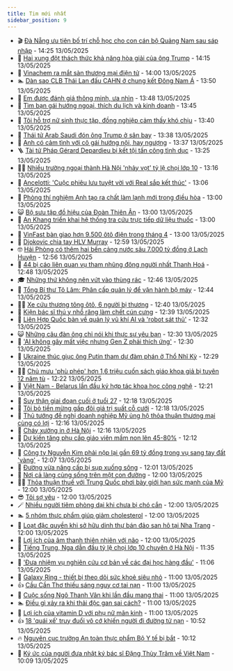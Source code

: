 ```yaml
---
title: Tim mới nhất
sidebar_position: 9
---
```


<!-- vnexpress-tin-moi-nhat:START -->
- 🎬 [Đà Nẵng ưu tiên bố trí chỗ học cho con cán bộ Quảng Nam sau sáp nhập](https://vnexpress.net/da-nang-uu-tien-bo-tri-cho-hoc-cho-con-can-bo-quang-nam-sau-sap-nhap-4885525.html) - 14:25 13/05/2025
- 🐎 [Hai xung đột thách thức khả năng hòa giải của ông Trump](https://vnexpress.net/hai-xung-dot-thach-thuc-kha-nang-hoa-giai-cua-ong-trump-4883986.html) - 14:15 13/05/2025
- 🦍 [Vinachem ra mắt sàn thương mại điện tử](https://vnexpress.net/vinachem-ra-mat-san-thuong-mai-dien-tu-4885255.html) - 14:00 13/05/2025
- 🏊 [Dàn sao CLB Thái Lan đấu CAHN ở chung kết Đông Nam Á](https://vnexpress.net/dan-sao-clb-thai-lan-dau-cahn-o-chung-ket-dong-nam-a-4885537.html) - 13:50 13/05/2025
- 🎊 [Em được đánh giá thông minh, ưa nhìn](https://vnexpress.net/em-duoc-danh-gia-thong-minh-ua-nhin-4884917.html) - 13:48 13/05/2025
- 🎃 [Tìm bạn gái hướng ngoại, thích du lịch và kinh doanh](https://vnexpress.net/tim-ban-gai-huong-ngoai-thich-du-lich-va-kinh-doanh-4884920.html) - 13:45 13/05/2025
- 🧰 [Tôi hỗ trợ nữ sinh thực tập, đồng nghiệp cảm thấy khó chịu](https://vnexpress.net/toi-ho-tro-nu-sinh-thuc-tap-dong-nghiep-cam-thay-kho-chiu-4885205.html) - 13:40 13/05/2025
- 🔭 [Thái tử Arab Saudi đón ông Trump ở sân bay](https://vnexpress.net/thai-tu-arab-saudi-don-ong-trump-o-san-bay-4885536.html) - 13:38 13/05/2025
- 🫶 [Anh có cảm tình với cô gái hướng nội, hay ngượng](https://vnexpress.net/anh-co-cam-tinh-voi-co-gai-huong-noi-hay-nguong-4884919.html) - 13:37 13/05/2025
- 🪜 [Tài tử Pháp Gérard Depardieu bị kết tội tấn công tình dục](https://vnexpress.net/tai-tu-phap-gerard-depardieu-bi-ket-toi-tan-cong-tinh-duc-4885531.html) - 13:25 13/05/2025
- 👨‍🏫 [Nhiều trường ngoại thành Hà Nội &#39;nhảy vọt&#39; tỷ lệ chọi lớp 10](https://vnexpress.net/bien-dong-ty-le-choi-lop-10-cac-truong-thpt-o-ha-noi-nam-2025-4885520.html) - 13:16 13/05/2025
- 🎊 [Ancelotti: &#39;Cuộc phiêu lưu tuyệt vời với Real sắp kết thúc&#39;](https://vnexpress.net/ancelotti-cuoc-phieu-luu-tuyet-voi-voi-real-sap-ket-thuc-4885534.html) - 13:06 13/05/2025
- 🎊 [Phòng thí nghiệm Anh tạo ra chất làm lạnh mới trong điều hòa](https://vnexpress.net/phong-thi-nghiem-anh-tao-ra-chat-lam-lanh-moi-trong-dieu-hoa-4885200.html) - 13:00 13/05/2025
- 😺 [Bộ sưu tập đồ hiệu của Đoàn Thiên Ân](https://vnexpress.net/bo-suu-tap-do-hieu-cua-doan-thien-an-4884849.html) - 13:00 13/05/2025
- 🐘 [An Khang triển khai hệ thống tra cứu trực tiếp dữ liệu thuốc](https://vnexpress.net/an-khang-trien-khai-he-thong-tra-cuu-truc-tiep-du-lieu-thuoc-4885532.html) - 13:00 13/05/2025
- 🌁 [VinFast bàn giao hơn 9.500 ôtô điện trong tháng 4](https://vnexpress.net/vinfast-ban-giao-hon-9-500-oto-dien-trong-thang-4-4885465.html) - 13:00 13/05/2025
- 🐲 [Djokovic chia tay HLV Murray](https://vnexpress.net/djokovic-chia-tay-hlv-murray-4885529.html) - 12:59 13/05/2025
- 🤓 [Hải Phòng có thêm hai bến cảng nước sâu 7.000 tỷ đồng ở Lạch Huyện](https://vnexpress.net/hai-phong-co-them-hai-ben-cang-nuoc-sau-7-000-ty-dong-o-lach-huyen-4885507.html) - 12:56 13/05/2025
- 💪 [44 bị cáo liên quan vụ tham nhũng đông người nhất Thanh Hoá](https://vnexpress.net/44-bi-cao-lien-quan-vu-tham-nhung-dong-nguoi-nhat-thanh-hoa-4885530.html) - 12:48 13/05/2025
- 🎓 [Những thứ không nên vứt vào thùng rác](https://vnexpress.net/nhung-thu-khong-nen-vut-vao-thung-rac-4885366.html) - 12:46 13/05/2025
- 🫣 [Tổng Bí thư Tô Lâm: Phân cấp quản lý để vận hành bộ máy](https://vnexpress.net/tong-bi-thu-to-lam-phan-cap-quan-ly-de-van-hanh-bo-may-4885521.html) - 12:44 13/05/2025
- 🧑‍💻 [Xe cứu thương tông ôtô, 6 người bị thương](https://vnexpress.net/xe-cuu-thuong-tong-oto-6-nguoi-bi-thuong-4885522.html) - 12:40 13/05/2025
- 🐲 [Kiện bác sĩ thú y nhổ răng làm chết cún cưng](https://vnexpress.net/kien-bac-si-thu-y-nho-lien-16-rang-khien-cun-cung-chet-4885524.html) - 12:39 13/05/2025
- 🌝 [Liên Hợp Quốc bàn về quản lý vũ khí AI và &#39;robot sát thủ&#39;](https://vnexpress.net/lien-hop-quoc-ban-ve-quan-ly-vu-khi-ai-va-robot-sat-thu-4885211.html) - 12:32 13/05/2025
- 😺 [Những câu đàn ông chỉ nói khi thực sự yêu bạn](https://vnexpress.net/nhung-cau-dan-ong-chi-noi-khi-thuc-su-yeu-ban-4884947.html) - 12:30 13/05/2025
- 🐎 [&#39;AI không gây mất việc nhưng Gen Z phải thích ứng&#39;](https://vnexpress.net/ai-khong-gay-mat-viec-nhung-gen-z-phai-thich-ung-4883188.html) - 12:30 13/05/2025
- 🎡 [Ukraine thúc giục ông Putin tham dự đàm phán ở Thổ Nhĩ Kỳ](https://vnexpress.net/ukraine-thuc-giuc-ong-putin-tham-du-dam-phan-o-tho-nhi-ky-4885527.html) - 12:29 13/05/2025
- 👨‍🏫 [Chủ mưu &#39;phù phép&#39; hơn 1,6 triệu cuốn sách giáo khoa giả bị tuyên 12 năm tù](https://vnexpress.net/chu-muu-phu-phep-hon-1-6-trieu-cuon-sach-giao-khoa-gia-bi-tuyen-12-nam-tu-4885516.html) - 12:22 13/05/2025
- 🦆 [Việt Nam - Belarus lần đầu ký hợp tác khoa học công nghệ](https://vnexpress.net/viet-nam-belarus-lan-dau-ky-hop-tac-khoa-hoc-cong-nghe-4885526.html) - 12:21 13/05/2025
- 🚦 [Suy thận giai đoạn cuối ở tuổi 27](https://vnexpress.net/suy-than-giai-doan-cuoi-o-tuoi-27-4885489.html) - 12:18 13/05/2025
- 💫 [Tôi bỏ tiền mừng gấp đôi giá trị suất cỗ cưới](https://vnexpress.net/toi-bo-tien-mung-gap-doi-gia-tri-suat-co-cuoi-4885452.html) - 12:18 13/05/2025
- 🎉 [Thủ tướng đề nghị doanh nghiệp Mỹ ủng hộ thỏa thuận thương mại cùng có lợi](https://vnexpress.net/thu-tuong-de-nghi-doanh-nghiep-my-ung-ho-thoa-thuan-thuong-mai-cung-co-loi-4885523.html) - 12:16 13/05/2025
- 🌋 [Cháy xưởng in ở Hà Nội](https://vnexpress.net/chay-xuong-in-o-ha-noi-4885528.html) - 12:16 13/05/2025
- 🤖 [Dự kiến tăng phụ cấp giáo viên mầm non lên 45-80%](https://vnexpress.net/du-kien-tang-phu-cap-giao-vien-mam-non-len-45-80-4885515.html) - 12:12 13/05/2025
- 🦏 [Công ty Nguyễn Kim phải nộp lại gần 69 tỷ đồng trong vụ sang tay đất &#39;vàng&#39;](https://vnexpress.net/cong-ty-nguyen-kim-phai-nop-lai-gan-69-ty-dong-trong-vu-sang-tay-dat-vang-4885512.html) - 12:07 13/05/2025
- 🦩 [Đường vừa nâng cấp bị sụp xuống sông](https://vnexpress.net/duong-vua-nang-cap-bi-sup-xuong-song-4885517.html) - 12:01 13/05/2025
- 👺 [Nơi cả làng cùng sống trên một con đường](https://vnexpress.net/noi-ca-lang-cung-song-tren-mot-con-duong-4885391.html) - 12:00 13/05/2025
- 🧑‍🏫 [Thỏa thuận thuế với Trung Quốc phơi bày giới hạn sức mạnh của Mỹ](https://vnexpress.net/thoa-thuan-thue-voi-trung-quoc-phoi-bay-gioi-han-suc-manh-cua-my-4885091.html) - 12:00 13/05/2025
- 😎 [Tôi sợ yêu](https://vnexpress.net/toi-so-yeu-4885204.html) - 12:00 13/05/2025
- 🪄 [Nhiều người tiêm phòng dại khi chưa bị chó cắn](https://vnexpress.net/nhieu-nguoi-tiem-phong-dai-khi-chua-bi-cho-can-4885499.html) - 12:00 13/05/2025
- 🏊 [5 nhóm thực phẩm giúp giảm cholesterol](https://vnexpress.net/5-nhom-thuc-pham-giup-giam-cholesterol-4885254.html) - 12:00 13/05/2025
- 💃 [Loạt đặc quyền khi sở hữu dinh thự bán đảo san hô tại Nha Trang](https://vnexpress.net/loat-dac-quyen-khi-so-huu-dinh-thu-ban-dao-san-ho-tai-nha-trang-4885229.html) - 12:00 13/05/2025
- 🦆 [Lợi ích của âm thanh thiên nhiên với não](https://vnexpress.net/loi-ich-cua-am-thanh-thien-nhien-voi-nao-4884570.html) - 12:00 13/05/2025
- 🎊 [Tiếng Trung, Nga dẫn đầu tỷ lệ chọi lớp 10 chuyên ở Hà Nội](https://vnexpress.net/ty-le-choi-lop-10-cac-truong-chuyen-ha-noi-nam-2025-chi-tiet-nhat-4885175.html) - 11:35 13/05/2025
- 👺 [&#39;Đưa nhiệm vụ nghiên cứu cơ bản về các đại học hàng đầu&#39;](https://vnexpress.net/dua-nhiem-vu-nghien-cuu-co-ban-ve-cac-dai-hoc-hang-dau-4885459.html) - 11:06 13/05/2025
- 🎡 [Galaxy Ring - thiết bị theo dõi sức khoẻ siêu nhỏ](https://vnexpress.net/galaxy-ring-thiet-bi-theo-doi-suc-khoe-sieu-nho-4885461.html) - 11:00 13/05/2025
- 👍 [Cầu Cần Thơ thiếu sáng nguy cơ tai nạn](https://vnexpress.net/cau-can-tho-thieu-sang-nguy-co-tai-nan-4885388.html) - 11:00 13/05/2025
- 🐎 [Cuộc sống Ngô Thanh Vân khi lần đầu mang thai](https://vnexpress.net/cuoc-song-ngo-thanh-van-khi-lan-dau-mang-thai-4884479.html) - 11:00 13/05/2025
- 🏊 [Điều gì xảy ra khi thải độc gan sai cách?](https://vnexpress.net/dieu-gi-xay-ra-khi-thai-doc-gan-sai-cach-4885374.html) - 11:00 13/05/2025
- 🦩 [Lợi ích của vitamin D với phụ nữ mãn kinh](https://vnexpress.net/loi-ich-cua-vitamin-d-voi-phu-nu-man-kinh-4885227.html) - 11:00 13/05/2025
- 👍 [18 &#39;quái xế&#39; truy đuổi vô cớ khiến người đi đường tử nạn](https://vnexpress.net/18-quai-xe-truy-duoi-vo-co-khien-nguoi-di-duong-tu-nan-4885446.html) - 10:52 13/05/2025
- 🔥 [Nguyên cục trưởng An toàn thực phẩm Bộ Y tế bị bắt](https://vnexpress.net/nguyen-cuc-truong-an-toan-thuc-pham-bo-y-te-bi-bat-4885470.html) - 10:12 13/05/2025
- 💄 [Ký ức của người đưa nhật ký bác sĩ Đặng Thùy Trâm về Việt Nam](https://vnexpress.net/ky-uc-cua-nguoi-dua-nhat-ky-bac-si-dang-thuy-tram-ve-viet-nam-4884634.html) - 10:09 13/05/2025<!-- vnexpress-tin-moi-nhat:END -->

